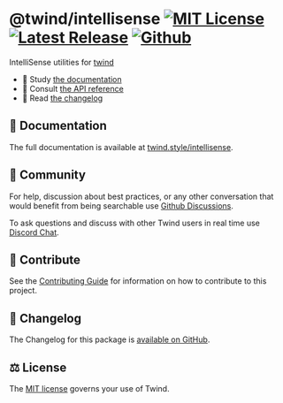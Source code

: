 # @twind/intellisense [![MIT License](https://flat.badgen.net/github/license/tw-in-js/twind)](https://github.com/tw-in-js/twind/blob/next/LICENSE) [![Latest Release](https://flat.badgen.net/npm/v/@twind/intellisense/next?icon=npm&label&cache=10800&color=blue)](https://www.npmjs.com/package/@twind/intellisense/v/next) [![Github](https://flat.badgen.net/badge/icon/tw-in-js%2Ftwind%23intellisense?icon=github&label)](https://github.com/tw-in-js/twind/tree/next/packages/intellisense)

IntelliSense utilities for [twind](https://twind.style)

- 📖 Study [the documentation](https://twind.style/intellisense)
- 📓 Consult [the API reference](https://twind.style/packages/@twind/intellisense)
- 📜 Read [the changelog](https://github.com/tw-in-js/twind/tree/next/packages/intellisense/CHANGELOG.md)

## 📖 Documentation

The full documentation is available at [twind.style/intellisense](https://twind.style/intellisense).

## 💬 Community

For help, discussion about best practices, or any other conversation that would benefit from being searchable use [Github Discussions](https://github.com/tw-in-js/twind/discussions).

To ask questions and discuss with other Twind users in real time use [Discord Chat](https://chat.twind.style).

## 🧱 Contribute

See the [Contributing Guide](../../CONTRIBUTING.md) for information on how to contribute to this project.

## 📜 Changelog

The Changelog for this package is [available on GitHub](https://github.com/tw-in-js/twind/tree/next/packages/intellisense/CHANGELOG.md).

## ⚖️ License

The [MIT license](https://github.com/tw-in-js/twind/blob/main/LICENSE) governs your use of Twind.
